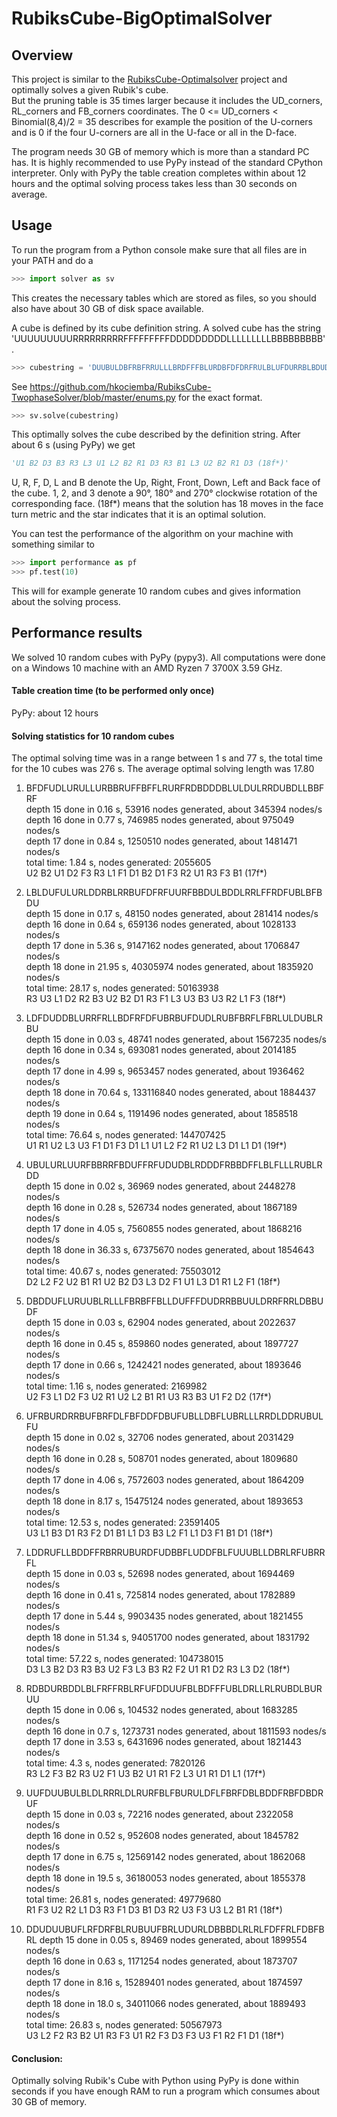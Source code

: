 # RubiksCube-BigOptimalSolver
## Overview 
This project is similar to the [RubiksCube-Optimalsolver](https://github.com/hkociemba/RubiksCube-OptimalSolver)
project and optimally solves a given Rubik's cube.   
But the pruning table is 35 times larger because it includes the UD_corners, RL_corners and FB_corners coordinates. 
The 0 <= UD_corners < Binomial(8,4)/2 = 35 describes for example the position of the U-corners and is 0 if the four 
U-corners are all in the U-face or all in the D-face.

The program needs 30 GB of memory which is more than a standard PC has. It is highly recommended to use PyPy instead
of the standard CPython interpreter. Only with PyPy the table creation completes within about 12 hours and the
optimal solving process takes less than 30 seconds on average.
## Usage
To run the program from a Python console make sure that all files are in your PATH and do a

```python
>>> import solver as sv
```

This creates the necessary tables which are stored as files, so you should also have about 30 GB of disk space available.  

A cube is defined by its cube definition string. A solved cube has the string 'UUUUUUUUURRRRRRRRRFFFFFFFFFDDDDDDDDDLLLLLLLLLBBBBBBBBB'.   
```python
>>> cubestring = 'DUUBULDBFRBFRRULLLBRDFFFBLURDBFDFDRFRULBLUFDURRBLBDUDL'
```
See https://github.com/hkociemba/RubiksCube-TwophaseSolver/blob/master/enums.py for the exact  format.
```python
>>> sv.solve(cubestring)
```
This optimally solves the cube described by the definition string. After about 6 s (using PyPy) we get
```python
'U1 B2 D3 B3 R3 L3 U1 L2 B2 R1 D3 R3 B1 L3 U2 B2 R1 D3 (18f*)'
```

U, R, F, D, L and B denote the Up, Right, Front, Down, Left and Back face of the cube. 1, 2, and 3 denote a 90°, 180°
and 270° clockwise rotation of the corresponding face. (18f*) means that the solution has 18 moves in the face turn
metric and the star indicates that it is an optimal solution.


You can test the performance of the algorithm on your machine with something similar to
```python
>>> import performance as pf
>>> pf.test(10)
```
This will for example generate 10 random cubes and gives information about the solving process. 

## Performance results

We solved 10 random cubes with PyPy (pypy3). All computations were done on a Windows 10 machine with an AMD Ryzen 7 3700X 3.59 GHz.

#### Table creation time (to be performed only once)
PyPy: about 12 hours

#### Solving statistics for 10 random cubes
The optimal solving time was in a range between 1 s and 77 s, the total time for the 10 cubes was 276 s. The average
optimal solving length was 17.80

1. BFDFUDLURULLURBBRUFFBFFLRURFRDBDDDBLULDULRRDUBDLLBBFRF  
depth 15 done in 0.16 s, 53916 nodes generated, about 345394 nodes/s  
depth 16 done in 0.77 s, 746985 nodes generated, about 975049 nodes/s  
depth 17 done in 0.84 s, 1250510 nodes generated, about 1481471 nodes/s  
total time: 1.84 s, nodes generated: 2055605  
U2 B2 U1 D2 F3 R3 L1 F1 D1 B2 D1 F3 R2 U1 R3 F3 B1 (17f*)    
  

2. LBLDUFULURLDDRBLRRBUFDFRFUURFBBDULBDDLRRLFFRDFUBLBFBDU  
depth 15 done in 0.17 s, 48150 nodes generated, about 281414 nodes/s  
depth 16 done in 0.64 s, 659136 nodes generated, about 1028133 nodes/s  
depth 17 done in 5.36 s, 9147162 nodes generated, about 1706847 nodes/s  
depth 18 done in 21.95 s, 40305974 nodes generated, about 1835920 nodes/s  
total time: 28.17 s, nodes generated: 50163938  
R3 U3 L1 D2 R2 B3 U2 B2 D1 R3 F1 L3 U3 B3 U3 R2 L1 F3 (18f*)  
  

3. LDFDUDDBLURRFRLLBDFRFDFUBRBUFDUDLRUBFBRFLFBRLULDUBLRBU  
depth 15 done in 0.03 s, 48741 nodes generated, about 1567235 nodes/s  
depth 16 done in 0.34 s, 693081 nodes generated, about 2014185 nodes/s  
depth 17 done in 4.99 s, 9653457 nodes generated, about 1936462 nodes/s  
depth 18 done in 70.64 s, 133116840 nodes generated, about 1884437 nodes/s  
depth 19 done in 0.64 s, 1191496 nodes generated, about 1858518 nodes/s  
total time: 76.64 s, nodes generated: 144707425  
U1 R1 U2 L3 U3 F1 D1 F3 D1 L1 U1 L2 F2 R1 U2 L3 D1 L1 D1 (19f*)  
  

4. UBULURLUURFBBRRFBDUFFRFUDUDBLRDDDFRBBDFFLBLFLLLRUBLRDD  
depth 15 done in 0.02 s, 36969 nodes generated, about 2448278 nodes/s  
depth 16 done in 0.28 s, 526734 nodes generated, about 1867189 nodes/s  
depth 17 done in 4.05 s, 7560855 nodes generated, about 1868216 nodes/s  
depth 18 done in 36.33 s, 67375670 nodes generated, about 1854643 nodes/s  
total time: 40.67 s, nodes generated: 75503012  
D2 L2 F2 U2 B1 R1 U2 B2 D3 L3 D2 F1 U1 L3 D1 R1 L2 F1 (18f*)  
  

5. DBDDUFLURUUBLRLLLFBRBFFBLLDUFFFDUDRRBBUULDRRFRRLDBBUDF  
depth 15 done in 0.03 s, 62904 nodes generated, about 2022637 nodes/s  
depth 16 done in 0.45 s, 859860 nodes generated, about 1897727 nodes/s  
depth 17 done in 0.66 s, 1242421 nodes generated, about 1893646 nodes/s  
total time: 1.16 s, nodes generated: 2169982  
U2 F3 L1 D2 F3 U2 R1 U2 L2 B1 R1 U3 R3 B3 U1 F2 D2 (17f*)  
  

6. UFRBURDRRBUFBRFDLFBFDDFDBUFUBLLDBFLUBRLLLRRDLDDRUBULFU  
depth 15 done in 0.02 s, 32706 nodes generated, about 2031429 nodes/s  
depth 16 done in 0.28 s, 508701 nodes generated, about 1809680 nodes/s  
depth 17 done in 4.06 s, 7572603 nodes generated, about 1864209 nodes/s  
depth 18 done in 8.17 s, 15475124 nodes generated, about 1893653 nodes/s  
total time: 12.53 s, nodes generated: 23591405  
U3 L1 B3 D1 R3 F2 D1 B1 L1 D3 B3 L2 F1 L1 D3 F1 B1 D1 (18f*)  
  

7. LDDRUFLLBDDFFRBRRUBURDFUDBBFLUDDFBLFUUUBLLDBRLRFUBRRFL  
depth 15 done in 0.03 s, 52698 nodes generated, about 1694469 nodes/s  
depth 16 done in 0.41 s, 725814 nodes generated, about 1782889 nodes/s  
depth 17 done in 5.44 s, 9903435 nodes generated, about 1821455 nodes/s  
depth 18 done in 51.34 s, 94051700 nodes generated, about 1831792 nodes/s  
total time: 57.22 s, nodes generated: 104738015  
D3 L3 B2 D3 R3 B3 U2 F3 L3 B3 R2 F2 U1 R1 D2 R3 L3 D2 (18f*)  
  

8. RDBDURBDDLBLFRFFRBLRFUFDDUUFBLBDFFFUBLDRLLRLRUBDLBURUU  
depth 15 done in 0.06 s, 104532 nodes generated, about 1683285 nodes/s  
depth 16 done in 0.7 s, 1273731 nodes generated, about 1811593 nodes/s  
depth 17 done in 3.53 s, 6431696 nodes generated, about 1821443 nodes/s  
total time: 4.3 s, nodes generated: 7820126  
R3 L2 F3 B2 R3 U2 F1 U3 B2 U1 R1 F2 L3 U1 R1 D1 L1 (17f*)  
  

9. UUFDUUBULBLDLRRRLDLRURFBLFBURULDFLFBRFDBLBDDFRBFDBDRUF  
depth 15 done in 0.03 s, 72216 nodes generated, about 2322058 nodes/s  
depth 16 done in 0.52 s, 952608 nodes generated, about 1845782 nodes/s  
depth 17 done in 6.75 s, 12569142 nodes generated, about 1862068 nodes/s  
depth 18 done in 19.5 s, 36180053 nodes generated, about 1855378 nodes/s  
total time: 26.81 s, nodes generated: 49779680  
R1 F3 U2 R2 L1 D3 R3 F1 D3 B1 D3 R2 U3 F3 U3 L2 B1 R1 (18f*)  
  

10. DDUDUUBUFLRFDRFBLRUBUUFBRLUDURLDBBBDLRLRLFDFFRLFDBFBRL
depth 15 done in 0.05 s, 89469 nodes generated, about 1899554 nodes/s  
depth 16 done in 0.63 s, 1171254 nodes generated, about 1873707 nodes/s  
depth 17 done in 8.16 s, 15289401 nodes generated, about 1874597 nodes/s  
depth 18 done in 18.0 s, 34011066 nodes generated, about 1889493 nodes/s  
total time: 26.83 s, nodes generated: 50567973  
U3 L2 F2 R3 B2 U1 R3 F3 U1 R2 F3 D3 F3 U3 F1 R2 F1 D1 (18f*)  



#### Conclusion:
Optimally solving Rubik's Cube with Python using PyPy is done within seconds if you have enough RAM to run a program
which consumes about 30 GB of memory.


 
 
